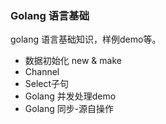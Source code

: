 ### Golang 语言基础

golang 语言基础知识，样例demo等。

* 数据初始化 new & make 
* Channel
* Select子句
* Golang 并发处理demo
* Golang 同步-源自操作







